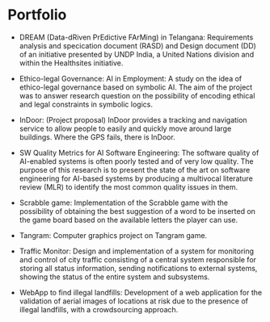 # Portfolio

- DREAM (Data-dRiven PrEdictive FArMing) in Telangana:
Requirements analysis and specication document (RASD) and Design document (DD) of an initiative presented by UNDP India, a United Nations division and within the Healthsites initiative.

- Ethico-legal Governance: AI in Employment:
A study on the idea of ethico-legal governance based on symbolic AI. The aim of the project was to answer research question on the possibility of encoding ethical and legal constraints in symbolic logics.

- InDoor: (Project proposal) 
InDoor provides a tracking and navigation service to allow people to easily and quickly move around large buildings. Where the GPS fails, there is InDoor.

- SW Quality Metrics for AI Software Engineering: 
The software quality of AI-enabled systems is often poorly tested and of very low quality. The purpose of this research is to present the state of the art on software engineering for AI-based systems by producing a multivocal literature review (MLR) to identify the most common quality issues in them.

- Scrabble game:
Implementation of the Scrabble game with the possibility of obtaining the best suggestion of a word to be inserted on the game board based on the available letters the player can use.

- Tangram: 
Computer graphics project on Tangram game.

- Traffic Monitor:
Design and implementation of a system for monitoring and control of city traffic consisting of a central system responsible for storing all status information, sending notifications to external systems, showing the status of the entire system and subsystems.

- WebApp to find illegal landfills:
Development of a web application for the validation of aerial images of locations at risk due to the presence of illegal landfills, with a crowdsourcing approach.


